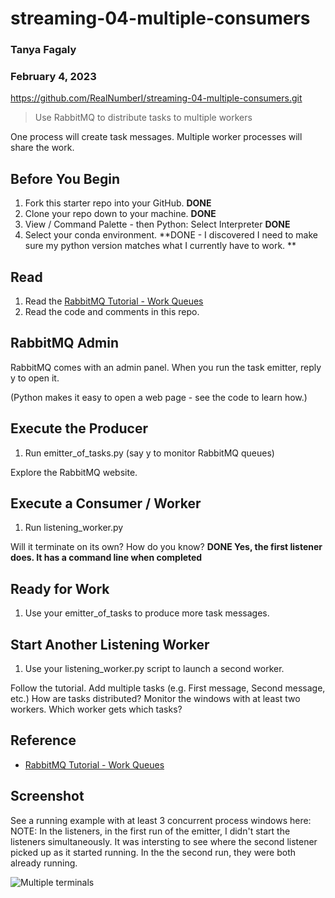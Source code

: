 # streaming-04-multiple-consumers
### Tanya Fagaly
### February 4, 2023
 https://github.com/RealNumberI/streaming-04-multiple-consumers.git

> Use RabbitMQ to distribute tasks to multiple workers

One process will create task messages. Multiple worker processes will share the work. 


## Before You Begin

1. Fork this starter repo into your GitHub. **DONE**
1. Clone your repo down to your machine. **DONE**
1. View / Command Palette - then Python: Select Interpreter **DONE**
1. Select your conda environment. **DONE - I discovered I need to make sure my python version matches what I currently have to work. **

## Read

1. Read the [RabbitMQ Tutorial - Work Queues](https://www.rabbitmq.com/tutorials/tutorial-two-python.html)
1. Read the code and comments in this repo.

## RabbitMQ Admin 

RabbitMQ comes with an admin panel. When you run the task emitter, reply y to open it. 

(Python makes it easy to open a web page - see the code to learn how.)

## Execute the Producer

1. Run emitter_of_tasks.py (say y to monitor RabbitMQ queues)

Explore the RabbitMQ website.

## Execute a Consumer / Worker

1. Run listening_worker.py

Will it terminate on its own? How do you know? **DONE  Yes, the first listener does.  It has a command line when completed**

## Ready for Work

1. Use your emitter_of_tasks to produce more task messages.

## Start Another Listening Worker 

1. Use your listening_worker.py script to launch a second worker. 

Follow the tutorial. 
Add multiple tasks (e.g. First message, Second message, etc.)
How are tasks distributed? 
Monitor the windows with at least two workers. 
Which worker gets which tasks?


## Reference

- [RabbitMQ Tutorial - Work Queues](https://www.rabbitmq.com/tutorials/tutorial-two-python.html)


## Screenshot

See a running example with at least 3 concurrent process windows here:
NOTE: In the listeners, in the first run of the emitter, I didn't start the listeners simultaneously. It was intersting to see where the second listener picked up as it started running. In the the second run, they were both already running.  

![Multiple terminals]( Screenshot-M0d4-HW.png )
